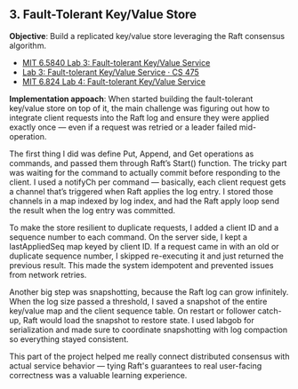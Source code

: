 ## 3. Fault-Tolerant Key/Value Store
**Objective**: Build a replicated key/value store leveraging the Raft consensus algorithm.

- [MIT 6.5840 Lab 3: Fault-tolerant Key/Value Service](https://nil.csail.mit.edu/6.5840/2023/labs/lab-kvraft.html)
- [Lab 3: Fault-tolerant Key/Value Service · CS 475](https://tddg.github.io/cs475-fall21/lab3.html)
- [MIT 6.824 Lab 4: Fault-tolerant Key/Value Service](https://pdos.csail.mit.edu/6.824/labs/lab-kvraft1.html)

**Implementation appoach**:
When started building the fault-tolerant key/value store on top of it, the main challenge was figuring out how to integrate client requests into the Raft log and ensure they were applied exactly once — even if a request was retried or a leader failed mid-operation.

The first thing I did was define Put, Append, and Get operations as commands, and passed them through Raft’s Start() function. The tricky part was waiting for the command to actually commit before responding to the client. I used a notifyCh per command — basically, each client request gets a channel that’s triggered when Raft applies the log entry. I stored those channels in a map indexed by log index, and had the Raft apply loop send the result when the log entry was committed.

To make the store resilient to duplicate requests, I added a client ID and a sequence number to each command. On the server side, I kept a lastAppliedSeq map keyed by client ID. If a request came in with an old or duplicate sequence number, I skipped re-executing it and just returned the previous result. This made the system idempotent and prevented issues from network retries.

Another big step was snapshotting, because the Raft log can grow infinitely. When the log size passed a threshold, I saved a snapshot of the entire key/value map and the client sequence table. On restart or follower catch-up, Raft would load the snapshot to restore state. I used labgob for serialization and made sure to coordinate snapshotting with log compaction so everything stayed consistent.

This part of the project helped me really connect distributed consensus with actual service behavior — tying Raft's guarantees to real user-facing correctness was a valuable learning experience.
